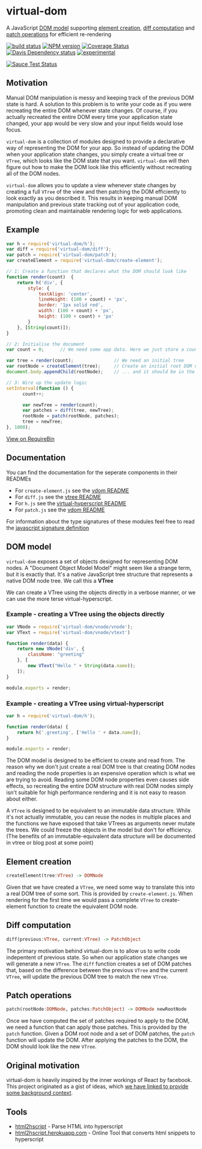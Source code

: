 # virtual-dom

A JavaScript [DOM model](#dom-model) supporting [element creation](#element-creation), [diff computation](#diff-computation) and [patch operations](#patch-operations) for efficient re-rendering

[![build status][1]][2]
[![NPM version][3]][4]
[![Coverage Status][5]][6]
[![Davis Dependency status][7]][8]
[![experimental](http://hughsk.github.io/stability-badges/dist/experimental.svg)](http://github.com/hughsk/stability-badges)

[![Sauce Test Status](https://saucelabs.com/browser-matrix/mattesch.svg)](https://saucelabs.com/u/mattesch)

## Motivation

Manual DOM manipulation is messy and keeping track of the previous DOM state is hard. A solution to this problem is to write your code as if you were recreating the entire DOM whenever state changes. Of course, if you actually recreated the entire DOM every time your application state changed, your app would be very slow and your input fields would lose focus.

`virtual-dom` is a collection of modules designed to provide a declarative way of representing the DOM for your app. So instead of updating the DOM when your application state changes, you simply create a virtual tree or `VTree`, which looks like the DOM state that you want. `virtual-dom` will then figure out how to make the DOM look like this efficiently without recreating all of the DOM nodes.

`virtual-dom` allows you to update a view whenever state changes by creating a full `VTree` of the view and then patching the DOM efficiently to look exactly as you described it. This results in keeping manual DOM manipulation and previous state tracking out of your application code, promoting clean and maintainable rendering logic for web applications.

## Example

```javascript
var h = require('virtual-dom/h');
var diff = require('virtual-dom/diff');
var patch = require('virtual-dom/patch');
var createElement = require('virtual-dom/create-element');

// 1: Create a function that declares what the DOM should look like
function render(count)  {
    return h('div', {
        style: {
            textAlign: 'center',
            lineHeight: (100 + count) + 'px',
            border: '1px solid red',
            width: (100 + count) + 'px',
            height: (100 + count) + 'px'
        }
    }, [String(count)]);
}

// 2: Initialise the document
var count = 0;      // We need some app data. Here we just store a count.

var tree = render(count);               // We need an initial tree
var rootNode = createElement(tree);     // Create an initial root DOM node ...
document.body.appendChild(rootNode);    // ... and it should be in the document

// 3: Wire up the update logic
setInterval(function () {
      count++;

      var newTree = render(count);
      var patches = diff(tree, newTree);
      rootNode = patch(rootNode, patches);
      tree = newTree;
}, 1000);
```
[View on RequireBin](http://requirebin.com/?gist=5492847b9a9025e64bab)

## Documentation

You can find the documentation for the seperate components
  in their READMEs

 - For `create-element.js` see the [vdom README](vdom/README.md)
 - For `diff.js` see the [vtree README](vtree/README.md)
 - For `h.js` see the [virtual-hyperscript README](virtual-hyperscript/README.md)
 - For `patch.js` see the [vdom README](vdom/README.md)

For information about the type signatures of these modules feel
  free to read the [javascript signature definition](docs.jsig)

## DOM model

`virtual-dom` exposes a set of objects designed for representing DOM nodes. A "Document Object Model Model" might seem like a strange term, but it is exactly that. It's a native JavaScript tree structure that represents a native DOM node tree. We call this a **VTree**

We can create a VTree using the objects directly in a verbose manner, or we can use the more terse virtual-hyperscript.

### Example - creating a VTree using the objects directly

```javascript
var VNode = require('virtual-dom/vnode/vnode');
var VText = require('virtual-dom/vnode/vtext')

function render(data) {
    return new VNode('div', {
        className: "greeting"
    }, [
        new VText("Hello " + String(data.name));
    ]);
}

module.exports = render;
```

### Example - creating a VTree using virtual-hyperscript

```javascript
var h = require('virtual-dom/h');

function render(data) {
    return h('.greeting', ['Hello ' + data.name]);
}

module.exports = render;
```

The DOM model is designed to be efficient to create and read from. The reason why we don't just create a real DOM tree is that creating DOM nodes and reading the node properties is an expensive operation which is what we are trying to avoid. Reading some DOM node properties even causes side effects, so recreating the entire DOM structure with real DOM nodes simply isn't suitable for high performance rendering and it is not easy to reason about either.

A `VTree` is designed to be equivalent to an immutable data structure. While it's not actually immutable, you can reuse the nodes in multiple places and the functions we have exposed that take VTrees as arguments never mutate the trees. We could freeze the objects in the model but don't for efficiency. (The benefits of an immutable-equivalent data structure will be documented in vtree or blog post at some point)



## Element creation

```haskell
createElement(tree:VTree) -> DOMNode
```

Given that we have created a `VTree`, we need some way to translate this into a real DOM tree of some sort. This is provided by `create-element.js`. When rendering for the first time we would pass a complete `VTree` to create-element function to create the equivalent DOM node.

## Diff computation

```haskell
diff(previous:VTree, current:VTree) -> PatchObject
```

The primary motivation behind virtual-dom is to allow us to write code indepentent of previous state. So when our application state changes we will generate a new `VTree`. The `diff` function creates a set of DOM patches that, based on the difference between the previous `VTree` and the current `VTree`, will update the previous DOM tree to match the new `VTree`.

## Patch operations

```haskell
patch(rootNode:DOMNode, patches:PatchObject) -> DOMNode newRootNode
```

Once we have computed the set of patches required to apply to the DOM, we need a function that can apply those patches. This is provided by the `patch` function. Given a DOM root node and a set of DOM patches, the `patch` function will update the DOM. After applying the patches to the DOM, the DOM should look like the new `VTree`.


## Original motivation

virtual-dom is heavily inspired by the inner workings of React by facebook. This project originated as a gist of ideas, which [we have linked to provide some background context](https://gist.github.com/Raynos/8414846).

## Tools

* [html2hscript](https://github.com/twilson63/html2hscript) - Parse HTML into hyperscript
* [html2hscript.herokuapp.com](http://html2hscript.herokuapp.com/) - Online Tool that converts html snippets to hyperscript


[1]: https://secure.travis-ci.org/Matt-Esch/virtual-dom.svg
[2]: https://travis-ci.org/Matt-Esch/virtual-dom
[3]: https://badge.fury.io/js/virtual-dom.svg
[4]: https://badge.fury.io/js/virtual-dom
[5]: http://img.shields.io/coveralls/Matt-Esch/virtual-dom.svg
[6]: https://coveralls.io/r/Matt-Esch/virtual-dom
[7]: https://david-dm.org/Matt-Esch/virtual-dom.svg
[8]: https://david-dm.org/Matt-Esch/virtual-dom
